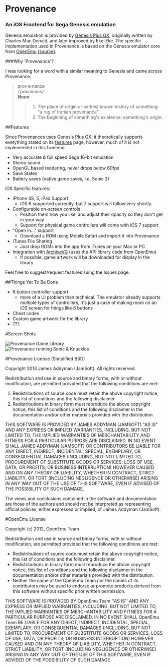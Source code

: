 # Provenance
### An iOS Frontend for Sega Genesis emulation

Genesis emulation is provided by [Genesis Plus GX](http://code.google.com/p/genplus-gx/), originally written by Charles Mac Donald, and later improved by Eke-Eke. The specific implementation used in Provenance is based on the Genesis emulator core from [OpenEmu](http://openemu.org) [(source)](http://github.com/OpenEmu).

###Why 'Provenance'?

I was looking for a word with a similar meaning to Genesis and came across Provenance:

> prov·e·nance  
> */ˈprävənəns/*  
> **Noun**  
> > 1. The place of origin or earliest known history of something: "a rug of Iranian provenance".  
> > 2. The beginning of something's existence; something's origin.

##Features

Since Provenances uses Genesis Plus GX, it theoretically supports evetything stated on its [features](http://code.google.com/p/genplus-gx/wiki/Features) page, however, much of it is not implemented in this frontend.

- Very accurate & full speed Sega 16-bit emulation
- Stereo sound
- OpenGL based rendering, never drops below 60fps
- Save States
- Battery saves (native game saves, i.e. Sonic 3)

iOS Specific features:

- iPhone 4S, 5, iPad Support
	- iOS 6 supported currently, but 7 support will follow very shortly.
- Configurable on-screen controls
    - Position them how you like, and adjust their opacity so they don't get in your way
	- Support for physical game controllers will come with iOS 7 support
- "Open In..." support
    - Download a ROM using Mobile Safari and import it into Provenance
- iTunes File Sharing
    - Just drop ROMs into the app from iTunes on your Mac or PC
- Integration with [ArchiveVG](http://archive.vg) (uses the API library code from OpenEmu)
    - If possible, game artwork will be downloaded for display in the library

Feel free to suggest/request features suing the Issues page.

##Things Yet To Be Done

- 6 button controller support
    - more of a UI problem than technical. The emulator already supports multiple types of controllers, it's just a case of making room on an iOS screen for things like 6 buttons
- Cheat codes
- Custom game artwork for the library
- ???

#Screen Shots

![Provenance Game Library](http://jamsoftonline.com/screenshots/provenance-1.png)  
![Provenance running Sonic & Knuckles](http://jamsoftonline.com/screenshots/provenance-2.png)

#Provenance License (Simplified BSD)

Copyright 2013 James Addyman (JamSoft). All rights reserved.

Redistribution and use in source and binary forms, with or without modification, are
permitted provided that the following conditions are met:

1. Redistributions of source code must retain the above copyright notice, this list of conditions and the following disclaimer.
2. Redistributions in binary form must reproduce the above copyright notice, this list of conditions and the following disclaimer in the documentation and/or other materials provided with the distribution.

THIS SOFTWARE IS PROVIDED BY JAMES ADDYMAN (JAMSOFT) "AS IS" AND ANY EXPRESS OR IMPLIED
WARRANTIES, INCLUDING, BUT NOT LIMITED TO, THE IMPLIED WARRANTIES OF MERCHANTABILITY AND
FITNESS FOR A PARTICULAR PURPOSE ARE DISCLAIMED. IN NO EVENT SHALL JAMES ADDYMAN (JAMSOFT) OR
CONTRIBUTORS BE LIABLE FOR ANY DIRECT, INDIRECT, INCIDENTAL, SPECIAL, EXEMPLARY, OR
CONSEQUENTIAL DAMAGES (INCLUDING, BUT NOT LIMITED TO, PROCUREMENT OF SUBSTITUTE GOODS OR
SERVICES; LOSS OF USE, DATA, OR PROFITS; OR BUSINESS INTERRUPTION) HOWEVER CAUSED AND ON
ANY THEORY OF LIABILITY, WHETHER IN CONTRACT, STRICT LIABILITY, OR TORT (INCLUDING
NEGLIGENCE OR OTHERWISE) ARISING IN ANY WAY OUT OF THE USE OF THIS SOFTWARE, EVEN IF
ADVISED OF THE POSSIBILITY OF SUCH DAMAGE.

The views and conclusions contained in the software and documentation are those of the
authors and should not be interpreted as representing official policies, either expressed
or implied, of James Addyman (JamSoft).

#OpenEmu License

Copyright (c) 2012, OpenEmu Team

Redistribution and use in source and binary forms, with or without
modification, are permitted provided that the following conditions are met:

- Redistributions of source code must retain the above copyright notice, this list of conditions and the following disclaimer.
- Redistributions in binary form must reproduce the above copyright notice, this list of conditions and the following disclaimer in the documentation and/or other materials provided with the distribution.
- Neither the name of the OpenEmu Team nor the names of its contributors may be used to endorse or promote products derived from this software without specific prior written permission.

THIS SOFTWARE IS PROVIDED BY OpenEmu Team ''AS IS'' AND ANY
EXPRESS OR IMPLIED WARRANTIES, INCLUDING, BUT NOT LIMITED TO, THE IMPLIED
WARRANTIES OF MERCHANTABILITY AND FITNESS FOR A PARTICULAR PURPOSE ARE
DISCLAIMED. IN NO EVENT SHALL OpenEmu Team BE LIABLE FOR ANY
DIRECT, INDIRECT, INCIDENTAL, SPECIAL, EXEMPLARY, OR CONSEQUENTIAL DAMAGES
(INCLUDING, BUT NOT LIMITED TO, PROCUREMENT OF SUBSTITUTE GOODS OR SERVICES;
LOSS OF USE, DATA, OR PROFITS; OR BUSINESS INTERRUPTION) HOWEVER CAUSED AND
ON ANY THEORY OF LIABILITY, WHETHER IN CONTRACT, STRICT LIABILITY, OR TORT
(INCLUDING NEGLIGENCE OR OTHERWISE) ARISING IN ANY WAY OUT OF THE USE OF THIS
SOFTWARE, EVEN IF ADVISED OF THE POSSIBILITY OF SUCH DAMAGE.